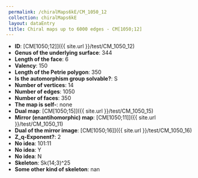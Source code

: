 ```yaml
--- 
 permalink: /chiralMaps6kE/CM_1050_12 
 collection: chiralMaps6kE
 layout: dataEntry
 title: Chiral maps up to 6000 edges - CM[1050;12]
---
```


- **ID**: [CM[1050;12]]({{ site.url }}/test/CM_1050_12)
- **Genus of the underlying surface**: 344
- **Length of the face**: 6
- **Valency**: 150
- **Length of the Petrie polygon**: 350
- **Is the automorphism group solvable?**: S
- **Number of vertices**: 14
- **Number of edges**: 1050
- **Number of faces**: 350
- **The map is self-**: none
- **Dual map**: [CM[1050;15]]({{ site.url }}/test/CM_1050_15)
- **Mirror (enantihomorphic) map**: [CM[1050;11]]({{ site.url }}/test/CM_1050_11)
- **Dual of the mirror image**: [CM[1050;16]]({{ site.url }}/test/CM_1050_16)
- **Z_q-Exponent?**: 2
- **No idea**:  101:11
- **No idea**: Y
- **No idea**: N
- **Skeleton**: Sk(14;3)^25
- **Some other kind of skeleton**: nan
